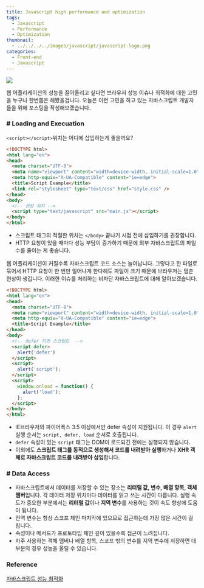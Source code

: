 ```yaml
---
title: Javascript high performance and optimization
tags:
  - Javascript
  - Performance
  - Optimization
thumbnail:
  - ../../../../images/javascript/javascript-logo.png
categories:
  - Front-end
  - Javascript
---
```



![](../../../../images/javascript/javascript-logo.png)

웹 어플리케이션의 성능을 끌어올리고 싶다면 브라우저 성능 이슈나 최적화에 대한 고민을 누구나 한번쯤은 해봤을겁니다. 오늘은 이런 고민을 하고 있는 자바스크립트 개발자들을 위해 포스팅을 작성해보겠습니다.

### # Loading and Execuation

<code>&#60;script&#62;&#60;/script&#62;</code>위치는 어디에 삽입하는게 좋을까요?

``` html
<!DOCTYPE html>
<html lang="en">
<head>
  <meta charset="UTF-8">
  <meta name="viewport" content="width=device-width, initial-scale=1.0">
  <meta http-equiv="X-UA-Compatible" content="ie=edge">
  <title>Script Example</title>
  <link rel="stylesheet" type="text/css" href="style.css" />
</head>
<body>
  <!-- 권장 위치 -->
  <script type="text/javascript" src="main.js"></script>
</body>
</html>
```

* 스크립트 태그의 적절한 위치는 <code>&#60;/body&#62;</code> 끝나기 시점 전에 삽입하기를 권장합니다.
* HTTP 요청이 있을 때마다 성능 부담이 증가하기 때문에 외부 자바스크립트의 파일 수를 줄이는 게 좋습니다.

웹 어플리케이션이 커질수록 자바스크립트 코드 소스는 늘어납니다. 그렇다고 한 파일로 묶어서 HTTP 요청이 한 번만 일어나게 한다헤도 파일이 크기 때문에 브라우저는 멈춘 현상이 생깁니다. 이러한 이슈를 처리하는 비차단 자바스크립트에 대해 알아보겠습니다.

``` html
<!DOCTYPE html>
<html lang="en">
<head>
  <meta charset="UTF-8">
  <meta name="viewport" content="width=device-width, initial-scale=1.0">
  <meta http-equiv="X-UA-Compatible" content="ie=edge">
  <title>Script Example</title>
</head>
<body>
  <!-- defer 지연 스크립트  -->
  <script defer>
    alert('defer')
  </script>
  <script>
    alert('script');
  </script>
  <script>
    window.onload = function() {
      alert('load');
    };
  </script>
</body>
</html>
```

* IE브라우저와 파이어폭스 3.5 이상에서만 defer 속성이 지원됩니다. 이 경우 <code>alert</code> 실행 순서는 <code>script, defer, load</code> 순서로 호출됩니다.
* <code>defer</code> 속성이 있는 <code>script</code> 태그는 DOM이 로드되긴 전에는 실행되지 않습니다.
* 이외에도 **스크립트 태그를 동적으로 생성해서 코드를 내려받아 실행**하거나 **XHR 객체로 자바스크립트 코드를 내려받아 삽입**합니다.

### # Data Access

* 자바스크립트에서 데이터를 저장할 수 있는 장소는 **리터럴 값, 변수, 배열 항목, 객체 멤버**입니다. 각 데이터 저장 위치마다 데이터를 읽고 쓰는 시간이 다릅니다. 실행 속도가 중요한 부분에서는 **리터럴 값**이나 **지역 변수**를 사용하는 것이 속도 향상에 도움이 됩니다.
* 전역 변수는 항상 스코프 체인 마지막에 있으므로 접근하는데 가장 많은 시간이 걸립니다.
* 속성이나 메서드가 프로토타입 체인 깊이 있을수록 접근이 느려집니다.
* 자주 사용하는 객체 멤버나 배열 항목, 스코프 밖의 변수를 지역 변수에 저장하면 대부분의 경우 성능을 올릴 수 있습니다.



### Reference

[자바스크립트 성능 최적화](http://www.hanbit.co.kr/store/books/look.php?p_code=B8190352411)